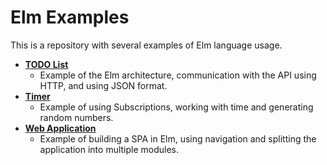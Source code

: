 # Elm Examples

This is a repository with several examples of Elm language usage.


- **[TODO List](todo)**
    - Example of the Elm architecture, communication with the API using HTTP, and using JSON format.
- **[Timer](timer)**
  - Example of using Subscriptions, working with time and generating random numbers.
- **[Web Application](webapp)**
  -  Example of building a SPA in Elm, using navigation and splitting the application into multiple modules.
